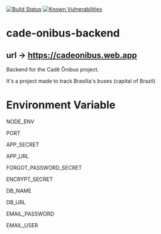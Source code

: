 [![Build Status](https://travis-ci.com/UnDer-7/cade-onibus-backend.svg?branch=master)](https://travis-ci.com/UnDer-7/cade-onibus-backend)
[![Known Vulnerabilities](https://snyk.io/test/github/UnDer-7/cade-onibus-backend-playstore/badge.svg)](https://snyk.io/test/github/UnDer-7/cade-onibus-backend-playstore)

# cade-onibus-backend
## url -> https://cadeonibus.web.app

Backend for the Cadê Ônibus project.

It's a project made to track Brasília's buses (capital of Brazil)

# Environment Variable
NODE_ENV

PORT

APP_SECRET

APP_URL

FORGOT_PASSWORD_SECRET

ENCRYPT_SECRET

DB_NAME

DB_URL

EMAIL_PASSWORD

EMAIL_USER

